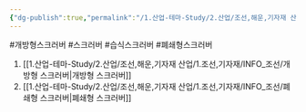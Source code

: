 ```yaml
---
{"dg-publish":true,"permalink":"/1.산업-테마-Study/2.산업/조선,해운,기자재 산업/1.조선,기자재/INFO_조선/습식 스크러버/","created":"2024-11-20T21:02:29.283+09:00","updated":"2025-06-26T16:59:49.185+09:00"}
---
```


#개방형스크러버 #스크러버 #습식스크러버 #폐쇄형스크러버 


1. [[1.산업-테마-Study/2.산업/조선,해운,기자재 산업/1.조선,기자재/INFO_조선/개방형 스크러버\|개방형 스크러버]]
2. [[1.산업-테마-Study/2.산업/조선,해운,기자재 산업/1.조선,기자재/INFO_조선/폐쇄형 스크러버\|폐쇄형 스크러버]]